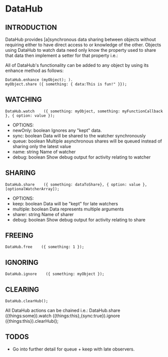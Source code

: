 DataHub
=======

INTRODUCTION
------------
DataHub provides [a]synchronous data sharing between objects without
requiring either to have direct access to or knowledge of the other.
Objects using DataHub to watch data need only know the property used
to share that data then implement a setter for that property i.e.:

All of DataHub's functionality can be added to any object by using its
enhance method as follows:

    DataHub.enhance (myObject); ).
    myObject.share ({ something: { data:This is fun!" }});


WATCHING
--------
    DataHub.watch    ({ something: myObject, something: myFunctionCallback }, { option: value });
+    OPTIONS:
+    newOnly: boolean    Ignores any "kept" data.
+    sync: boolean       Data will be shared to the watcher synchronously
+    queue: boolean      Multiple asynchronous shares will be queued instead of sharing only the latest value
+    name: string        Name of watcher
+    debug: boolean      Show debug output for activity relating to watcher

SHARING
-------
    DataHub.share    ({ something: dataToShare}, { option: value }, [optionalWatcherArray]);
+    OPTIONS:
+    keep: boolean       Data will be "kept" for late watchers
+    multiple: boolean   Data represents multiple arguments
+    sharer: string      Name of sharer
+    debug: boolean      Show debug output for activity relating to share

FREEING
-------
    DataHub.free    ({ something: 1 });

IGNORING
--------
    DataHub.ignore    ({ something: myObject });

CLEARING
--------
    DataHub.clearHub();

All DataHub actions can be chained i.e.:
    DataHub.share ({things:some}).watch ({things:this},{sync:true}).ignore ({things:this}).clearHub();

TODOS
-----
+   Go into further detail for queue + keep with late observers.